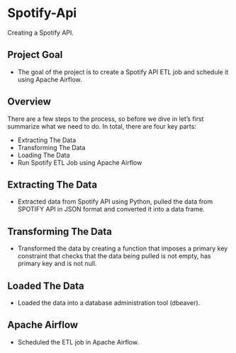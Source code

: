 # Spotify-Api
Creating a Spotify API.

## Project Goal
- The goal of the project is to create a Spotify API ETL job and schedule it using Apache Airflow.

## Overview
There are a few steps to the process, so before we dive in let’s first summarize what we need to do. In total, there are four key parts:
- Extracting The Data
- Transforming The Data
- Loading The Data
- Run Spotify ETL Job using Apache Airflow

## Extracting The Data
- Extracted data from Spotify API using Python, pulled the data from SPOTIFY API in JSON format and converted it into a data frame.
## Transforming The Data
- Transformed the data by creating a function that imposes a primary key constraint that checks that the data being pulled is not empty, has primary key and is not null.
## Loaded The Data
- Loaded the data into a database administration tool (dbeaver).
## Apache Airflow
- Scheduled the ETL job in Apache Airflow.

